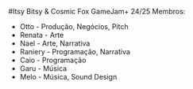 #Itsy Bitsy & Cosmic Fox GameJam+ 24/25
Membros:
- Otto - Produção, Negócios, Pitch
- Renata - Arte
- Nael - Arte, Narrativa
- Raniery - Programação, Narrativa
- Caio - Programação
- Garu - Música
- Melo - Música, Sound Design
